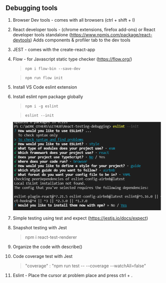 
## Debugging tools

1. Browser Dev tools - comes with all browsers (ctrl + shift + I)

2. React developer tools  - (chrome extensions, firefox add-ons) or
    React developer tools standalone (https://www.npmjs.com/package/react-devtools)	
	Adds components & profiler tab to the  dev tools	

3. JEST - comes with the create-react-app

4. Flow  - for Javascript static type checker (https://flow.org/) 
 
    >     npm i flow-bin --save-dev

    >     npm run flow init

5. Install VS Code eslint extension 

6. Install eslint npm package globally

    >     npm i -g eslint 

    >     eslint --init

    ![alt text](./images/eslintConfig.png)

7. Simple testing using test and expect (https://jestjs.io/docs/expect)

8. Snapshot testing with Jest 

    >   npm i react-test-renderer

9. Organize the code with describe()

10. Code coverage test with Jest

    >   "coverage" : "npm run test -- --coverage --watchAll=false"

11. Eslint - Place the cursor at problem place and press ctrl + .


